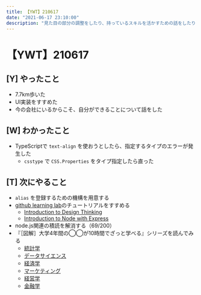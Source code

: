 ```yaml
---
title: 【YWT】210617
date: "2021-06-17 23:10:00"
description: "見た目の部分の調整をしたり、持っているスキルを活かすための話をしたりした"
---
```


# 【YWT】210617

## [Y] やったこと

- 7.7km歩いた
- UI実装をすすめた
- 今の会社にいるからこそ、自分ができることについて話をした

## [W] わかったこと

- TypeScriptで `text-align` を使おうとしたら、指定するタイプのエラーが発生した
  - `csstype` で `CSS.Properties` をタイプ指定したら直った

## [T] 次にやること

- `alias` を登録するための機構を用意する
- [github learning lab](https://lab.github.com/githubtraining)のチュートリアルをすすめる
  - [Introduction to Design Thinking](https://lab.github.com/githubtraining/introduction-to-design-thinking)
  - [Introduction to Node with Express](https://lab.github.com/everydeveloper/introduction-to-node-with-express)
- node.js関連の積読を解消する（69/200）
- 『［図解］大学4年間の◯◯が10時間でざっと学べる』シリーズを読んでみる
  - [統計学](https://www.amazon.co.jp/dp/B07PXB4NN9)
  - [データサイエンス](https://www.amazon.co.jp/dp/B07XNW3TQM)
  - [経済学](https://www.amazon.co.jp/dp/B01KNLFHH6)
  - [マーケティング](https://www.amazon.co.jp/dp/B07BNC2SV3)
  - [経営学](https://www.amazon.co.jp/dp/B071SKDF3L)
  - [金融学](https://www.amazon.co.jp/dp/B07BB6Z7FW)
